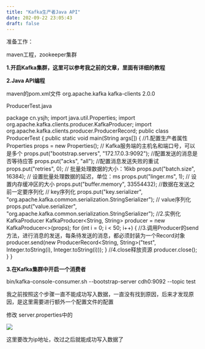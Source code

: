 ```yaml
---
title: "Kafka生产者Java API"
date: 202-09-22 23:05:43
draft: false
---
```

准备工作：

maven工程，zookeeper集群

**1.开启Kafka集群，这里可以参考我之前的文章，里面有详细的教程**

**2.Java API编程**

maven的pom.xml文件
<dependencies> <dependency> <groupId>org.apache.kafka</groupId> <artifactId>kafka-clients</artifactId> <version>2.0.0</version> </dependency> </dependencies>

ProducerTest.java

package cn.ysjh; import java.util.Properties; import org.apache.kafka.clients.producer.KafkaProducer; import org.apache.kafka.clients.producer.ProducerRecord; public class ProducerTest { public static void main(String args[]) { //1.配置生产者属性 Properties props = new Properties(); // Kafka服务端的主机名和端口号，可以是多个 props.put("bootstrap.servers", "172.17.0.3:9092"); //配置发送的消息是否等待应答 props.put("acks", "all"); //配置消息发送失败的重试 props.put("retries", 0); // 批量处理数据的大小：16kb props.put("batch.size", 16384); // 设置批量处理数据的延迟，单位：ms props.put("linger.ms", 1); // 设置内存缓冲区的大小 props.put("buffer.memory", 33554432); //数据在发送之前一定要序列化 // key序列化 props.put("key.serializer", "org.apache.kafka.common.serialization.StringSerializer"); // value序列化 props.put("value.serializer", "org.apache.kafka.common.serialization.StringSerializer"); //2.实例化KafkaProducer KafkaProducer<String, String> producer = new KafkaProducer<>(props); for (int i = 0; i < 50; i++) { //3.调用Producer的send方法，进行消息的发送，每条待发送的消息，都必须封装为一个Record对象 producer.send(new ProducerRecord<String, String>("test", Integer.toString(i), Integer.toString(i))); } //4.close释放资源 producer.close(); } }

**3.在Kafka集群中开启一个消费者**

bin/kafka-console-consumer.sh --bootstrap-server cdh0:9092 --topic test

我之前按照这个步骤一直不能成功写入数据，一直没有找到原因，后来才发现原因，是这里需要进行额外一个配置文件的配置

修改 server.properties中的

![](https://img-blog.csdn.net/20180922230425471?watermark/2/text/aHR0cHM6Ly9ibG9nLmNzZG4ubmV0L3lzXzIzMDAxNA==/font/5a6L5L2T/fontsize/400/fill/I0JBQkFCMA==/dissolve/70)

这里要改为ip地址，改过之后就能成功写入数据了